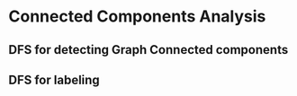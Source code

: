 # Connected Components Analysis
## DFS for detecting Graph Connected components
## DFS for labeling

